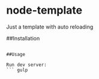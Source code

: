 # node-template
Just a template with auto reloading 

##Installation

``` npm install

##Usage

Run dev server:
``` gulp

